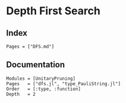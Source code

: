 # Depth First Search

## Index
```@index
Pages = ["DFS.md"]
```
## Documentation 
```@autodocs
Modules = [UnitaryPruning]
Pages   = ["dfs.jl", "type_PauliString.jl"]
Order   = [:type, :function]
Depth	= 2
```

